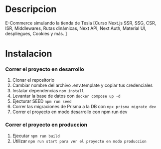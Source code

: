 # Descripcion

E-Commerce simulando la tienda de Tesla [Curso Next.js SSR, SSG, CSR, ISR, Middlewares, Rutas dinámicas, Next API, Next Auth, Material UI, despliegues, Cookies y más. ]

# Instalacion

### Correr el proyecto en desarrollo

1. Clonar el repositorio
2. Cambiar nombre del archivo .env.template y copiar tus credenciales
3. Instalar dependencias `npm install`
4. Levantar la base de datos con `docker compose up -d`
5. Ejecturar SEED `npm run seed`
6. Correr las migraciones de Prisma a la DB con `npx prisma migrate dev`
7. Correr el proyecto en modo desarrollo con npm run dev

### Correr el proyecto en produccion

1. Ejecutar `npm run build`
2. Utilizar `npm run start para ver el proyecto en modo produccion`
